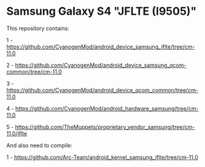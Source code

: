 Samsung Galaxy S4 "JFLTE (I9505)"
=================================


This repository contains: 


1 - https://github.com/CyanogenMod/android_device_samsung_jflte/tree/cm-11.0

2 - https://github.com/CyanogenMod/android_device_samsung_qcom-common/tree/cm-11.0

3 - https://github.com/CyanogenMod/android_device_qcom_common/tree/cm-11.0

4 - https://github.com/CyanogenMod/android_hardware_samsung/tree/cm-11.0

5 - https://github.com/TheMuppets/proprietary_vendor_samsung/tree/cm-11.0/jflte



And also need to compile:


1 - https://github.com/Arc-Team/android_kernel_samsung_jflte/tree/cm-11.0
